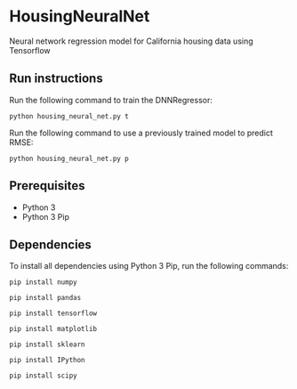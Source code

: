 # HousingNeuralNet
Neural network regression model for California housing data using Tensorflow

## Run instructions
Run the following command to train the DNNRegressor:

`python housing_neural_net.py t`

Run the following command to use a previously trained model to predict RMSE:

`python housing_neural_net.py p`


## Prerequisites
- Python 3
- Python 3 Pip

## Dependencies
To install all dependencies using Python 3 Pip, run the following commands:

`pip install numpy`

`pip install pandas`

`pip install tensorflow`

`pip install matplotlib`

`pip install sklearn`

`pip install IPython`

`pip install scipy`
